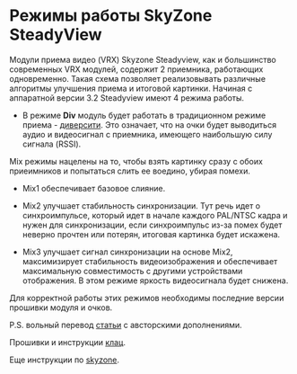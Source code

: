 # Режимы работы SkyZone SteadyView

Модули приема видео (VRX) Skyzone Steadyview, как и большинство современных VRX модулей, содержит 2 приемника, работающих одновременно. Такая схема позволяет реализовывать различные алгоритмы улучшения приема и итоговой картинки.
Начиная с аппаратной версии 3.2 Steadyview имеют 4 режима работы.

- В режиме **Div** модуль будет работать в традиционном режиме приема - [диверсити](https://propwashservice.ru/ru/intro/videoRx#как-принимать-картинку-с-дрона). Это означает, что на очки будет выводиться аудио и видеосигнал с приемника, имеющего наибольшую силу сигнала (RSSI).

Mix режимы нацелены на то, чтобы взять картинку сразу с обоих приеимников и попытаться слить ее воедино, убирая помехи.

- Mix1 обеспечивает базовое слияние.

- Mix2 улучшает стабильность синхронизации. Тут речь идет о синхроимпульсе, который идет в начале каждого PAL/NTSC кадра и нужен для синхронизации, если синхроимпульс из-за помех будет неверно прочтен или потерян, итоговая картинка будет искажена.

- Mix3 улучшает сигнал синхронизации на основе Mix2, максимизирует стабильность видеоизображения и обеспечивает максимальную совместимость с другими устройствами отображения. В этом режиме яркость видеосигнала будет снижена.

Для корректной работы этих режимов необходимы последние версии прошивки модуля и очков.

P.S. вольный перевод [статьи](https://skyzone.freshdesk.com/support/solutions/articles/151000020976-whats-the-mix1-mix2-mix3-div-mode) с австорскими дополнениями.

Прошивки и инструкции [клац](https://www.skyzonefpv.com/pages/download).

Еще инструкции по [skyzone](https://doggydog.blog/tag/skyzone/).
